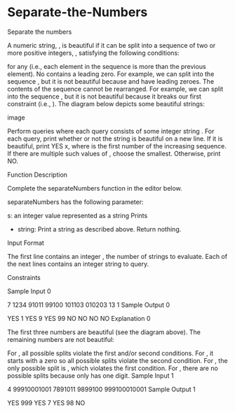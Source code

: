 # Separate-the-Numbers
Separate the numbers

A numeric string, , is beautiful if it can be split into a sequence of two or more positive integers, , satisfying the following conditions:

 for any  (i.e., each element in the sequence is  more than the previous element).
No  contains a leading zero. For example, we can split  into the sequence , but it is not beautiful because  and  have leading zeroes.
The contents of the sequence cannot be rearranged. For example, we can split  into the sequence , but it is not beautiful because it breaks our first constraint (i.e., ).
The diagram below depicts some beautiful strings:

image

Perform  queries where each query consists of some integer string . For each query, print whether or not the string is beautiful on a new line. If it is beautiful, print YES x, where  is the first number of the increasing sequence. If there are multiple such values of , choose the smallest. Otherwise, print NO.

Function Description

Complete the separateNumbers function in the editor below.

separateNumbers has the following parameter:

s: an integer value represented as a string
Prints
- string: Print a string as described above. Return nothing.

Input Format

The first line contains an integer , the number of strings to evaluate.
Each of the next  lines contains an integer string  to query.

Constraints

Sample Input 0

7
1234
91011
99100
101103
010203
13
1
Sample Output 0

YES 1
YES 9
YES 99
NO
NO
NO
NO
Explanation 0

The first three numbers are beautiful (see the diagram above). The remaining numbers are not beautiful:

For , all possible splits violate the first and/or second conditions.
For , it starts with a zero so all possible splits violate the second condition.
For , the only possible split is , which violates the first condition.
For , there are no possible splits because  only has one digit.
Sample Input 1

4
99910001001
7891011
9899100
999100010001
Sample Output 1

YES 999
YES 7
YES 98
NO
